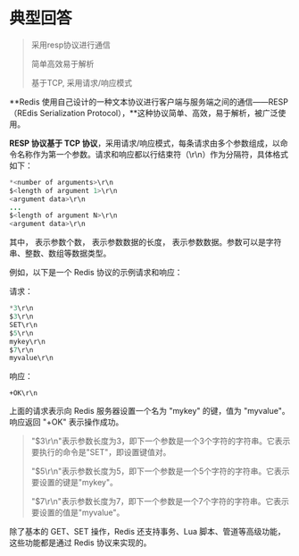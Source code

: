 # 典型回答

> 采用resp协议进行通信
> 
> 简单高效易于解析
> 
> 基于TCP, 采用请求/响应模式

**Redis 使用自己设计的一种文本协议进行客户端与服务端之间的通信——RESP（REdis Serialization Protocol），**这种协议简单、高效，易于解析，被广泛使用。



**RESP 协议基于 TCP 协议**，采用请求/响应模式，每条请求由多个参数组成，以命令名称作为第一个参数。请求和响应都以行结束符（\r\n）作为分隔符，具体格式如下：



```java
*<number of arguments>\r\n
$<length of argument 1>\r\n
<argument data>\r\n
...
$<length of argument N>\r\n
<argument data>\r\n
```

<font style="color:rgb(55, 65, 81);background-color:rgb(247, 247, 248);"></font>

其中，<number of arguments> 表示参数个数，<length of argument> 表示参数数据的长度，<argument data> 表示参数数据。参数可以是字符串、整数、数组等数据类型。



例如，以下是一个 Redis 协议的示例请求和响应：

请求：



```java
*3\r\n
$3\r\n
SET\r\n
$5\r\n
mykey\r\n
$7\r\n
myvalue\r\n
```



响应：

```plain
+OK\r\n
```



上面的请求表示向 Redis 服务器设置一个名为 "mykey" 的键，值为 "myvalue"。响应返回 "+OK" 表示操作成功。



> "$3\r\n"表示参数长度为3，即下一个参数是一个3个字符的字符串。它表示要执行的命令是"SET"，即设置键值对。
>
> 
>
> "$5\r\n"表示参数长度为5，即下一个参数是一个5个字符的字符串。它表示要设置的键是"mykey"。
>
> 
>
> "$7\r\n"表示参数长度为7，即下一个参数是一个7个字符的字符串。它表示要设置的值是"myvalue"。
>



除了基本的 GET、SET 操作，Redis 还支持事务、Lua 脚本、管道等高级功能，这些功能都是通过 Redis 协议来实现的。

